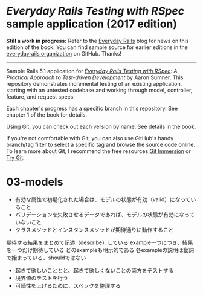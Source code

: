 # *Everyday Rails Testing with RSpec* sample application (2017 edition)

**Still a work in progress:** Refer to the [Everyday Rails] blog for news on
this edition of the book. You can find sample source for earlier editions in
the [everydayrails organization] on GitHub. Thanks!

---

Sample Rails 5.1 application for *[Everyday Rails Testing with RSpec]: A
Practical Approach to Test-driven Development* by Aaron Sumner. This
repository demonstrates incremental testing of an existing application,
starting with an untested codebase and working through model, controller,
feature, and request specs.

Each chapter's progress has a specific branch in this repository. See chapter
1 of the book for details.

Using Git, you can check out each version by name. See details in the book.

If you're not comfortable with Git, you can also use GitHub's handy branch/tag
filter to select a specific tag and browse the source code online. To learn
more about Git, I recommend the free resources [Git Immersion] or [Try Git].

[Everyday Rails]: https://everydayrails.com
[everydayrails organization]: https://github.com/everydayrails
[Everyday Rails Testing with RSpec]: https://leanpub.com/everydayrailsrspec
[Git Immersion]: http://gitimmersion.com/
[Try Git]: http://www.codeschool.com/courses/try-git


# 03-models
- 有効な属性で初期化された場合は、モデルの状態が有効（valid）になっていること
- バリデーションを失敗させるデータであれば、モデルの状態が有効になっていないこと
- クラスメソッドとインスタンスメソッドが期待通りに動作すること

期待する結果をまとめて記述（describe）している
example一つにつき、結果を一つだけ期待している
どのexampleも明示的である
各exampleの説明は動詞で始まっている、shouldではない

- 起きて欲しいこととと、起きて欲しくないことの両方をテストする
- 境界値のテストを行う
- 可読性を上げるために、スペックを整理する
